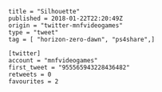 ```
title = "Silhouette"
published = 2018-01-22T22:20:49Z
origin = "twitter-mnfvideogames"
type = "tweet"
tag = [ "horizon-zero-dawn", "ps4share",]

[twitter]
account = "mnfvideogames"
first_tweet = "955565943228436482"
retweets = 0
favourites = 2
```

<p class='image'><img src='https://mnf.m17s.net/2018/01/22/DULaKAnXUAEuhFv.jpg' alt=''></p>

